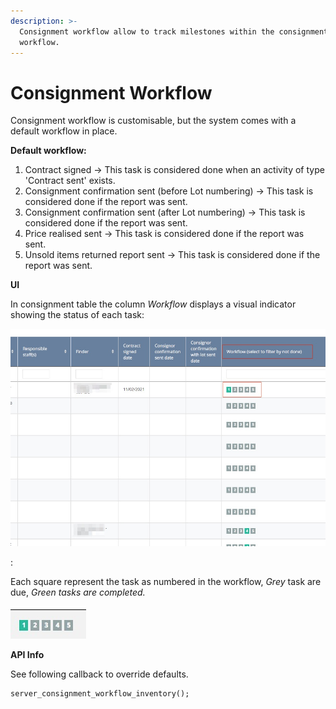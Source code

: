 ```yaml
---
description: >-
  Consignment workflow allow to track milestones within the consignment
  workflow.
---
```


# Consignment Workflow

Consignment workflow is customisable,  but the system comes with  a default workflow in place.

**Default workflow:**  
1. Contract signed -&gt; This task is considered done when an activity of type 'Contract sent' exists.  
2. Consignment confirmation sent \(before Lot numbering\) -&gt; This task is considered done if the report was sent.  
3. Consignment confirmation sent \(after Lot numbering\) -&gt; This task is considered done if the report was sent.  
4. Price realised sent -&gt; This task is considered done if the report was sent.  
5. Unsold items returned report sent -&gt; This task is considered done if the report was sent.

**UI**

In consignment table the column _Workflow_ displays a visual indicator showing the status of each task:  


![](../.gitbook/assets/image%20%2833%29.png)

:

  
  
Each square represent the task as numbered in the workflow, _Grey_ task are due, _Green tasks are completed._

![Indicator](../.gitbook/assets/image%20%2835%29.png)

 **API Info**

See following callback to override defaults.

```text
server_consignment_workflow_inventory();
```

 

